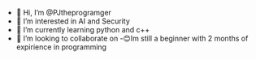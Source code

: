 - 👋 Hi, I’m @PJtheprogramger
- 👀 I’m interested in AI and Security
- 🌱 I’m currently learning python and c++
- 💞️ I’m looking to collaborate on
-😊Im still a beginner with 2 months of expirience in programming

